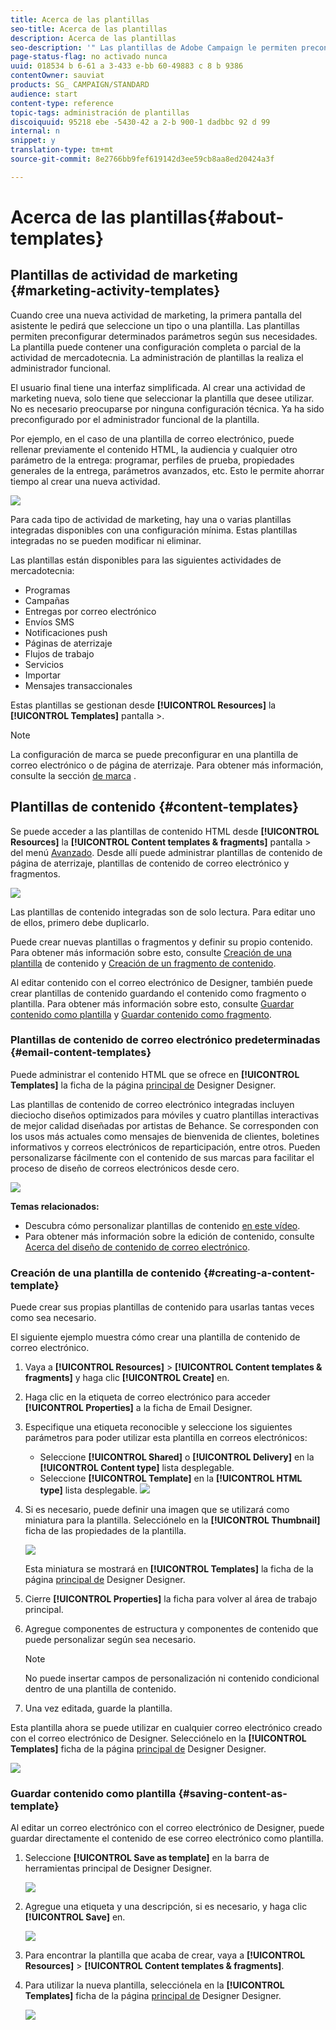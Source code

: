 ```yaml
---
title: Acerca de las plantillas
seo-title: Acerca de las plantillas
description: Acerca de las plantillas
seo-description: '" Las plantillas de Adobe Campaign le permiten preconfigurar parámetros según sus necesidades: las plantillas pueden contener una configuración completa o parcial de la actividad de mercadotecnia para simplificar el uso de Adobe Campaign para usuarios finales no técnicos. "'
page-status-flag: no activado nunca
uuid: 018534 b 6-61 a 3-433 e-bb 60-49883 c 8 b 9386
contentOwner: sauviat
products: SG_ CAMPAIGN/STANDARD
audience: start
content-type: reference
topic-tags: administración de plantillas
discoiquuid: 95218 ebe -5430-42 a 2-b 900-1 dadbbc 92 d 99
internal: n
snippet: y
translation-type: tm+mt
source-git-commit: 8e2766bb9fef619142d3ee59cb8aa8ed20424a3f

---
```



# Acerca de las plantillas{#about-templates}

## Plantillas de actividad de marketing {#marketing-activity-templates}

Cuando cree una nueva actividad de marketing, la primera pantalla del asistente le pedirá que seleccione un tipo o una plantilla. Las plantillas permiten preconfigurar determinados parámetros según sus necesidades. La plantilla puede contener una configuración completa o parcial de la actividad de mercadotecnia. La administración de plantillas la realiza el administrador funcional.

El usuario final tiene una interfaz simplificada. Al crear una actividad de marketing nueva, solo tiene que seleccionar la plantilla que desee utilizar. No es necesario preocuparse por ninguna configuración técnica. Ya ha sido preconfigurado por el administrador funcional de la plantilla.

Por ejemplo, en el caso de una plantilla de correo electrónico, puede rellenar previamente el contenido HTML, la audiencia y cualquier otro parámetro de la entrega: programar, perfiles de prueba, propiedades generales de la entrega, parámetros avanzados, etc. Esto le permite ahorrar tiempo al crear una nueva actividad.

![](assets/template_1.png)

Para cada tipo de actividad de marketing, hay una o varias plantillas integradas disponibles con una configuración mínima. Estas plantillas integradas no se pueden modificar ni eliminar.

Las plantillas están disponibles para las siguientes actividades de mercadotecnia:

* Programas
* Campañas
* Entregas por correo electrónico
* Envíos SMS
* Notificaciones push
* Páginas de aterrizaje
* Flujos de trabajo
* Servicios
* Importar
* Mensajes transaccionales

Estas plantillas se gestionan desde **[!UICONTROL Resources]** la **[!UICONTROL Templates]** pantalla &gt;.

>[!NOTE]
>
>La configuración de marca se puede preconfigurar en una plantilla de correo electrónico o de página de aterrizaje. Para obtener más información, consulte la sección [de marca](../../administration/using/branding.md) .

## Plantillas de contenido {#content-templates}

Se puede acceder a las plantillas de contenido HTML desde **[!UICONTROL Resources]** la **[!UICONTROL Content templates & fragments]** pantalla &gt; del menú [Avanzado](../../start/using/interface-description.md#advanced-menu). Desde allí puede administrar plantillas de contenido de página de aterrizaje, plantillas de contenido de correo electrónico y fragmentos.

![](assets/content_templates_list.png)

Las plantillas de contenido integradas son de solo lectura. Para editar uno de ellos, primero debe duplicarlo.

Puede crear nuevas plantillas o fragmentos y definir su propio contenido. Para obtener más información sobre esto, consulte [Creación de una plantilla](../../start/using/about-templates.md#creating-a-content-template) de contenido y [Creación de un fragmento de contenido](../../designing/using/defining-the-email-structure.md#creating-a-content-fragment).

Al editar contenido con el correo electrónico de Designer, también puede crear plantillas de contenido guardando el contenido como fragmento o plantilla. Para obtener más información sobre esto, consulte [Guardar contenido como plantilla](../../start/using/about-templates.md#saving-content-as-template) y [Guardar contenido como fragmento](../../designing/using/defining-the-email-structure.md#saving-content-as-a-fragment).

### Plantillas de contenido de correo electrónico predeterminadas {#email-content-templates}

Puede administrar el contenido HTML que se ofrece en **[!UICONTROL Templates]** la ficha de la página [principal de](../../designing/using/about-email-content-design.md#about-the-email-designer) Designer Designer.

Las plantillas de contenido de correo electrónico integradas incluyen dieciocho diseños optimizados para móviles y cuatro plantillas interactivas de mejor calidad diseñadas por artistas de Behance. Se corresponden con los usos más actuales como mensajes de bienvenida de clientes, boletines informativos y correos electrónicos de reparticipación, entre otros. Pueden personalizarse fácilmente con el contenido de sus marcas para facilitar el proceso de diseño de correos electrónicos desde cero.

![](assets/content_templates.png)

**Temas relacionados:**

* Descubra cómo personalizar plantillas de contenido [en este vídeo](https://helpx.adobe.com/campaign/kt/acs/using/acs-email_content_templates-feature-video-use.html).
* Para obtener más información sobre la edición de contenido, consulte [Acerca del diseño de contenido de correo electrónico](../../designing/using/about-email-content-design.md).

### Creación de una plantilla de contenido {#creating-a-content-template}

Puede crear sus propias plantillas de contenido para usarlas tantas veces como sea necesario.

El siguiente ejemplo muestra cómo crear una plantilla de contenido de correo electrónico.

1. Vaya a **[!UICONTROL Resources]** &gt; **[!UICONTROL Content templates & fragments]** y haga clic **[!UICONTROL Create]** en.
1. Haga clic en la etiqueta de correo electrónico para acceder **[!UICONTROL Properties]** a la ficha de Email Designer.
1. Especifique una etiqueta reconocible y seleccione los siguientes parámetros para poder utilizar esta plantilla en correos electrónicos:

   * Seleccione **[!UICONTROL Shared]** o **[!UICONTROL Delivery]** en la **[!UICONTROL Content type]** lista desplegable.
   * Seleccione **[!UICONTROL Template]** en la **[!UICONTROL HTML type]** lista desplegable.
   ![](assets/email_designer_create-template.png)

1. Si es necesario, puede definir una imagen que se utilizará como miniatura para la plantilla. Selecciónelo en la **[!UICONTROL Thumbnail]** ficha de las propiedades de la plantilla.

   ![](assets/email_designer_create-template_thumbnail.png)

   Esta miniatura se mostrará en **[!UICONTROL Templates]** la ficha de la página [principal de](../../designing/using/about-email-content-design.md#about-the-email-designer) Designer Designer.

1. Cierre **[!UICONTROL Properties]** la ficha para volver al área de trabajo principal.
1. Agregue componentes de estructura y componentes de contenido que puede personalizar según sea necesario.
   >[!NOTE]
   >
   > No puede insertar campos de personalización ni contenido condicional dentro de una plantilla de contenido.
1. Una vez editada, guarde la plantilla.

Esta plantilla ahora se puede utilizar en cualquier correo electrónico creado con el correo electrónico de Designer. Selecciónelo en la **[!UICONTROL Templates]** ficha de la página [principal de](../../designing/using/about-email-content-design.md#about-the-email-designer) Designer Designer.

![](assets/content_template_new.png)

### Guardar contenido como plantilla {#saving-content-as-template}

Al editar un correo electrónico con el correo electrónico de Designer, puede guardar directamente el contenido de ese correo electrónico como plantilla.

<!--[!CAUTION]
>
>You cannot save as template a structure containing personalization fields or dynamic content.-->

1. Seleccione **[!UICONTROL Save as template]** en la barra de herramientas principal de Designer Designer.

   ![](assets/email_designer_save-as-template.png)

1. Agregue una etiqueta y una descripción, si es necesario, y haga clic **[!UICONTROL Save]** en.

   ![](assets/email_designer_save-as-template_creation.png)

1. Para encontrar la plantilla que acaba de crear, vaya a **[!UICONTROL Resources]** &gt; **[!UICONTROL Content templates & fragments]**.

1. Para utilizar la nueva plantilla, selecciónela en la **[!UICONTROL Templates]** ficha de la página [principal de](../../designing/using/about-email-content-design.md#about-the-email-designer) Designer Designer.

   ![](assets/content_template_new.png)

